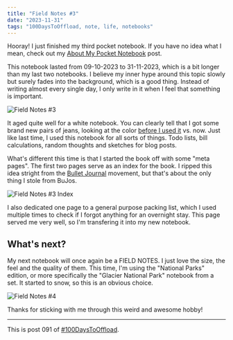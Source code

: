 ```yaml
---
title: "Field Notes #3"
date: "2023-11-31"
tags: "100DaysToOffload, note, life, notebooks"
---
```


Hooray! I just finished my third pocket notebook. If you have no idea what I mean, check out my [About My Pocket Notebook](/posts/2023-09-09-everyday-carry-notebooks) post.

This notebook lasted from 09-10-2023 to 31-11-2023, which is a bit longer than my last two notebooks. I believe my inner hype around this topic slowly but surely fades into the background, which is a good thing. Instead of writing almost every single day, I only write in it when I feel that something is important.

![Field Notes #3](/assets/posts/2023-11-31-field-notes-3/field_notes_3.jpeg)

It aged quite well for a white notebook. You can clearly tell that I got some brand new pairs of jeans, looking at the color [before I used it](/posts/2023-10-09-field-notes-2#what's-next?) vs. now. Just like last time, I used this notebook for all sorts of things. Todo lists, bill calculations, random thoughts and sketches for blog posts.

What's different this time is that I started the book off with some "meta pages". The first two pages serve as an index for the book. I ripped this idea stright from the [Bullet Journal](https://bulletjournal.com/) movement, but that's about the only thing I stole from BuJos.

![Field Notes #3 Index](/assets/posts/2023-11-31-field-notes-3/field_notes_3_index.jpeg)

I also dedicated one page to a general purpose packing list, which I used multiple times to check if I forgot anything for an overnight stay. This page served me very well, so I'm transfering it into my new notebook.

## What's next?

My next notebook will once again be a FIELD NOTES. I just love the size, the feel and the quality of them. This time, I'm using the "National Parks" edition, or more specifically the "Glacier National Park" notebook from a set. It started to snow, so this is an obvious choice.

![Field Notes #4](/assets/posts/2023-11-31-field-notes-3/field_notes_4.jpeg)

Thanks for sticking with me through this weird and awesome hobby!

---

This is post 091 of [#100DaysToOffload](https://100daystooffload.com/).
